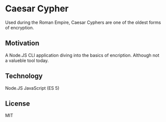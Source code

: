 # Caesar Cypher
Used during the Roman Empire, Caesar Cyphers are one of the oldest forms of encryption.

## Motivation

A Node.JS CLI application diving into the basics of encription. Although not a valueble tool today.

## Technology

Node.JS
JavaScript (ES 5)

## License

MIT